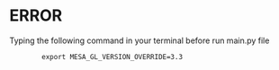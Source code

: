 # ERROR
Typing the following command in your terminal before run main.py file

            export MESA_GL_VERSION_OVERRIDE=3.3